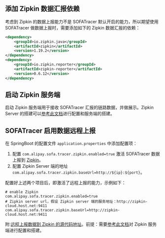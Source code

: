 ## 添加 Zipkin 数据汇报依赖

考虑到 Zipkin 的数据上报能力不是 SOFATracer 默认开启的能力，所以期望使用 SOFATracer 做数据上报时，需要添加如下的 Zipkin 数据汇报的依赖：

```xml
<dependency>
    <groupId>io.zipkin.java</groupId>
    <artifactId>zipkin</artifactId>
    <version>1.19.2</version>
</dependency>
<dependency>
    <groupId>io.zipkin.reporter</groupId>
    <artifactId>zipkin-reporter</artifactId>
    <version>0.6.12</version>
</dependency>
```
## 启动 Zipkin 服务端

启动 Zipkin 服务端用于接收 SOFATracer 汇报的链路数据，并做展示。Zipkin Server 的搭建可以[参考此文档](https://zipkin.io/)进行配置和服务端的搭建。

## SOFATracer 启用数据远程上报

在 SpringBoot 的配置文件 `application.properties` 中添加配置项：
1. 配置 `com.alipay.sofa.tracer.zipkin.enabled=true` 激活 SOFATracer 数据上报到 [Zipkin](https://zipkin.io/)。
2. 配置 Zipkin Server 端的地址 `com.alipay.sofa.tracer.zipkin.baseUrl=http://${ip}:${port}`。

配置好上述两个项目后，即激活了远程上报的能力，示例如下：

```
# enable Zipkin
com.alipay.sofa.tracer.zipkin.enabled=true
# Zipkin server url，假设 Zipkin server 端的服务地址：http://zipkin-cloud.host.net:9411
com.alipay.sofa.tracer.zipkin.baseUrl=http://zipkin-cloud.host.net:9411
```

附:[远程上报数据到 Zipkin 的源代码地址](https://github.com/alipay/sofa-tracer/tree/master/tracer-samples/tracer-sample-with-zipkin)。前提：需要[参考此文档](https://zipkin.io/)对 Zipkin 服务端进行配置和搭建。



